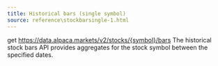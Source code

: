 ```yaml
---
title: Historical bars (single symbol)
source: reference\stockbarsingle-1.html
---
```


get https://data.alpaca.markets/v2/stocks/{symbol}/bars
The historical stock bars API provides aggregates for the stock symbol between the specified dates.
